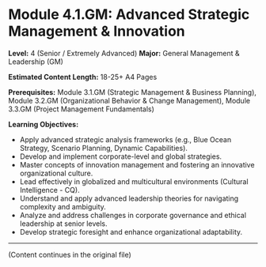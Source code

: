 # Module 4.1.GM: Advanced Strategic Management & Innovation

**Level:** 4 (Senior / Extremely Advanced)
**Major:** General Management & Leadership (GM)

**Estimated Content Length:** 18-25+ A4 Pages

**Prerequisites:** Module 3.1.GM (Strategic Management & Business Planning), Module 3.2.GM (Organizational Behavior & Change Management), Module 3.3.GM (Project Management Fundamentals)

**Learning Objectives:**
*   Apply advanced strategic analysis frameworks (e.g., Blue Ocean Strategy, Scenario Planning, Dynamic Capabilities).
*   Develop and implement corporate-level and global strategies.
*   Master concepts of innovation management and fostering an innovative organizational culture.
*   Lead effectively in globalized and multicultural environments (Cultural Intelligence - CQ).
*   Understand and apply advanced leadership theories for navigating complexity and ambiguity.
*   Analyze and address challenges in corporate governance and ethical leadership at senior levels.
*   Develop strategic foresight and enhance organizational adaptability.

---
(Content continues in the original file)